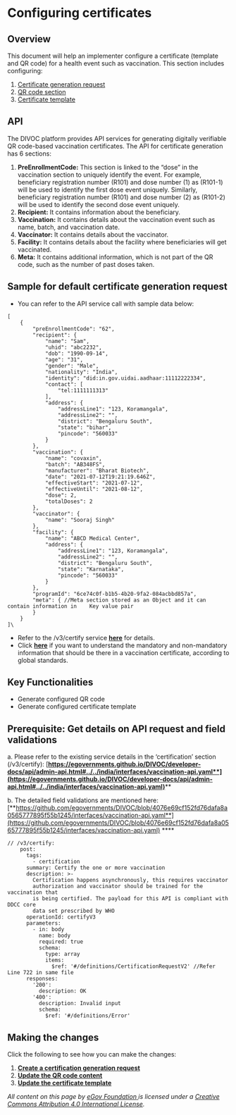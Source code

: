 # Configuring certificates

## Overview

This document will help an implementer configure a certificate (template and QR code) for a health event such as vaccination. This section includes configuring:

1. [Certificate generation request](step-1-create-a-certification-generation-request.md)&#x20;
2. [QR code section](step-2-configure-the-qr-code-content.md)&#x20;
3. [Certificate template](step-3-configure-the-certificate-template.md)

## API&#x20;

The DIVOC platform provides API services for generating digitally verifiable QR code-based vaccination certificates. The API for certificate generation has 6 sections:

1. **PreEnrollmentCode:** This section is linked to the “dose” in the vaccination section to uniquely identify the event. For example, beneficiary registration number (R101) and dose number (1) as (R101-1) will be used to identify the first dose event uniquely. Similarly, beneficiary registration number (R101) and dose number (2) as (R101-2) will be used to identify the second dose event uniquely.
2. **Recipient:** It contains information about the beneficiary.
3. **Vaccination:** It contains details about the vaccination event such as name, batch, and vaccination date.
4. **Vaccinator:** It contains details about the vaccinator.
5. **Facility:** It contains details about the facility where beneficiaries will get vaccinated.
6. **Meta:** It contains additional information, which is not part of the QR code, such as the number of past doses taken.&#x20;

## Sample for default certificate generation request

* You can refer to the API service call with sample data below:

```
[
    {
        "preEnrollmentCode": "62",
        "recipient": {
            "name": "Sam",
            "uhid": "abc2232",
            "dob": "1990-09-14",
            "age": "31",
            "gender": "Male",
            "nationality": "India",
            "identity": "did:in.gov.uidai.aadhaar:11112222334",
            "contact": [
                "tel:1111111313"
            ],
            "address": {
                "addressLine1": "123, Koramangala",
                "addressLine2": "",
                "district": "Bengaluru South",
                "state": "bihar",
                "pincode": "560033"
            }
        },
        "vaccination": {
            "name": "covaxin",
            "batch": "AB348FS",
            "manufacturer": "Bharat Biotech",
            "date": "2021-07-12T19:21:19.646Z",
            "effectiveStart": "2021-07-12",
            "effectiveUntil": "2021-08-12",
            "dose": 2,
            "totalDoses": 2
        },
        "vaccinator": {
            "name": "Sooraj Singh"
        },
        "facility": {
            "name": "ABCD Medical Center",
            "address": {
                "addressLine1": "123, Koramangala",
                "addressLine2": "",
                "district": "Bengaluru South",
                "state": "Karnataka",
                "pincode": "560033"
            }
        },
        "programId": "6ce74c0f-b1b5-4b20-9fa2-084acbbd857a",
        "meta": { //Meta section stored as an Object and it can contain information in    Key value pair
        }
    }
]\
```

* Refer to the /v3/certify service [**here**](https://raw.githubusercontent.com/egovernments/DIVOC/india/interfaces/vaccination-api.yaml) for details.&#x20;
* Click [**here**](../../../divoc-features/what-information-goes-into-a-qr-code.md) if you want to understand the mandatory and non-mandatory information that should be there in a vaccination certificate, according to global standards.

## Key Functionalities&#x20;

* Generate configured QR code&#x20;
* Generate configured certificate template

## Prerequisite: Get details on API request and field validations

a. Please refer to the existing service details in the ‘certification’ section (/v3/certify): [**https://egovernments.github.io/DIVOC/developer-docs/api/admin-api.html#../../india/interfaces/vaccination-api.yaml**](https://egovernments.github.io/DIVOC/developer-docs/api/admin-api.html#../../india/interfaces/vaccination-api.yaml)****

b. The detailed field validations are mentioned here: [**https://github.com/egovernments/DIVOC/blob/4076e69cf152fd76dafa8a0565777895f55b1245/interfaces/vaccination-api.yaml**](https://github.com/egovernments/DIVOC/blob/4076e69cf152fd76dafa8a0565777895f55b1245/interfaces/vaccination-api.yaml) ****&#x20;

```
// /v3/certify:
    post:
      tags:
        - certification
      summary: Certify the one or more vaccination
      description: >-
        Certification happens asynchronously, this requires vaccinator
        authorization and vaccinator should be trained for the vaccination that
        is being certified. The payload for this API is compliant with DDCC core
        data set prescribed by WHO
      operationId: certifyV3
      parameters:
        - in: body
          name: body
          required: true
          schema:
            type: array
            items:
              $ref: '#/definitions/CertificationRequestV2' //Refer Line 722 in same file 
      responses:
        '200':
          description: OK
        '400':
          description: Invalid input
          schema:
            $ref: '#/definitions/Error'
```

## Making the changes

Click the following to see how you can make the changes:

1. ****[**Create a certification generation request**](step-1-create-a-certification-generation-request.md)****
2. ****[**Update the QR code content**](step-2-configure-the-qr-code-content.md)****
3. ****[**Update the certificate template**](step-3-configure-the-certificate-template.md)****



_All content on this page by_ [_eGov Foundation_ ](https://egov.org.in)_is licensed under a_ [_Creative Commons Attribution 4.0 International License_](http://creativecommons.org/licenses/by/4.0/)_._
